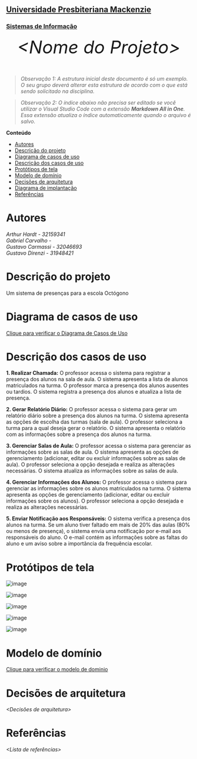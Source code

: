 <h2><a href= "https://www.mackenzie.br">Universidade Presbiteriana Mackenzie</a></h2>
<h3><a href= "https://www.mackenzie.br/graduacao/sao-paulo-higienopolis/sistemas-de-informacao">Sistemas de Informação</a></h3>


<font size="+12"><center>
*&lt;Nome do Projeto&gt;*
</center></font>

>*Observação 1: A estrutura inicial deste documento é só um exemplo. O seu grupo deverá alterar esta estrutura de acordo com o que está sendo solicitado na disciplina.*

>*Observação 2: O índice abaixo não precisa ser editado se você utilizar o Visual Studio Code com a extensão **Markdown All in One**. Essa extensão atualiza o índice automaticamente quando o arquivo é salvo.*

**Conteúdo**

- [Autores](#autores)
- [Descrição do projeto](#descrição-do-projeto)
- [Diagrama de casos de uso](#diagrama-de-casos-de-uso)
- [Descrição dos casos de uso](#descrição-dos-casos-de-uso)
- [Protótipos de tela](#protótipos-de-tela)
- [Modelo de domínio](#modelo-de-domínio)
- [Decisões de arquitetura](#decisões-de-arquitetura)
- [Diagrama de implantação](#diagrama-de-implantação)
- [Referências](#referências)


# Autores

*Arthur Hardt - 32159341 <br>
Gabriel Carvalho - <br>
Gustavo Carmassi - 32046693 <br>
Gustavo Direnzi - 31948421 <br>*


# Descrição do projeto

Um sistema de presenças para a escola Octógono

# Diagrama de casos de uso

[Clique para verificar o Diagrama de Casos de Uso](https://github.com/Carmassi/ppads-2023s1/blob/master/docs/DOC1/Casos%20de%20uso.pdf)

# Descrição dos casos de uso

**1. Realizar Chamada:**
O professor acessa o sistema para registrar a presença dos alunos na sala de aula.
O sistema apresenta a lista de alunos matriculados na turma.
O professor marca a presença dos alunos ausentes ou tardios.
O sistema registra a presença dos alunos e atualiza a lista de presença.


**2. Gerar Relatório Diário:**
O professor acessa o sistema para gerar um relatório diário sobre a presença dos alunos na 
turma.
O sistema apresenta as opções de escolha das turmas (sala de aula).
O professor seleciona a turma para a qual deseja gerar o relatório.
O sistema apresenta o relatório com as informações sobre a presença dos alunos na turma.


**3. Gerenciar Salas de Aula:**
O professor acessa o sistema para gerenciar as informações sobre as salas de aula.
O sistema apresenta as opções de gerenciamento (adicionar, editar ou excluir informações 
sobre as salas de aula).
O professor seleciona a opção desejada e realiza as alterações necessárias.
O sistema atualiza as informações sobre as salas de aula.


**4. Gerenciar Informações dos Alunos:**
O professor acessa o sistema para gerenciar as informações sobre os alunos matriculados na 
turma.
O sistema apresenta as opções de gerenciamento (adicionar, editar ou excluir informações 
sobre os alunos).
O professor seleciona a opção desejada e realiza as alterações necessárias.


**5. Enviar Notificação aos Responsáveis:**
O sistema verifica a presença dos alunos na turma.
Se um aluno tiver faltado em mais de 20% das aulas (80% ou menos de presença), o sistema 
envia uma notificação por e-mail aos responsáveis do aluno.
O e-mail contém as informações sobre as faltas do aluno e um aviso sobre a importância da 
frequência escolar.

# Protótipos de tela

![image](https://user-images.githubusercontent.com/85083155/221700466-77229d5c-cb25-4566-adc4-db558216d510.png)

![image](https://user-images.githubusercontent.com/85083155/221700407-98cb166a-b97a-49da-ae24-02ae3ef7bc5b.png)

![image](https://user-images.githubusercontent.com/85083155/221700608-b7438945-b76e-4699-89e2-e475028d2d40.png)

![image](https://user-images.githubusercontent.com/85083155/221700652-79f2986f-50e7-4911-93ce-04b81099fb8d.png)

![image](https://user-images.githubusercontent.com/85083155/221700693-b154a7c1-c5fc-4c56-8a6b-279a381a7106.png)


# Modelo de domínio

[Clique para verificar o modelo de dominio](https://github.com/Carmassi/ppads-2023s1/blob/master/docs/DOC1/Modelo%20de%20dominio.pdf)

# Decisões de arquitetura

*&lt;Decisões de arquitetura&gt;*

# Referências

*&lt;Lista de referências&gt;*
